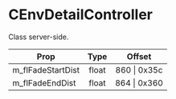 # CEnvDetailController
Class server-side.

|Prop|Type|Offset|
|---|:-:|:-:|
|m_flFadeStartDist|float|860 \| 0x35c|
|m_flFadeEndDist|float|864 \| 0x360|
